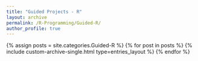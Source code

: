 ```yaml
---
title: "Guided Projects - R"
layout: archive
permalink: /R-Programming/Guided-R/
author_profile: true
---
```



{% assign posts = site.categories.Guided-R %}
{% for post in posts %}
  {% include custom-archive-single.html type=entries_layout %}
{% endfor %}